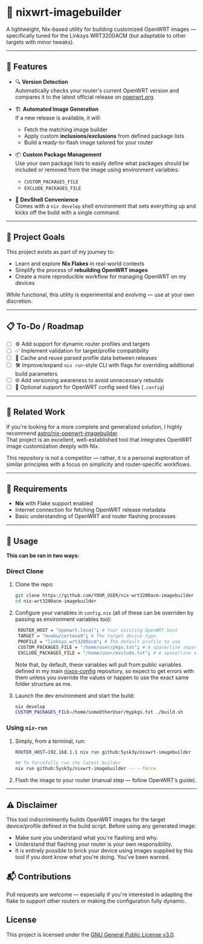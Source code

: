 # 🔧 nixwrt-imagebuilder

A lightweight, Nix-based utility for building customized OpenWRT images — specifically tuned for the Linksys WRT3200ACM (but adaptable to other targets with minor tweaks).

---

## 🚀 Features

- 🔍 **Version Detection**  
  Automatically checks your router's current OpenWRT version and compares it to the latest official release on [openwrt.org](https://downloads.openwrt.org/releases).

- 🏗️ **Automated Image Generation**   
  If a new release is available, it will:
  - Fetch the matching image builder
  - Apply custom **inclusions/exclusions** from defined package lists
  - Build a ready-to-flash image tailored for your router

- 📦 **Custom Package Management**  
  Use your own package lists to easily define what packages should be included or removed from the image using environment variables:
  - `CUSTOM_PACKAGES_FILE`
  - `EXCLUDE_PACKAGES_FILE`

- 🧪 **DevShell Convenience**  
  Comes with a `nix develop` shell environment that sets everything up and kicks off the build with a single command.

---

## 📂 Project Goals

This project exists as part of my journey to:

- Learn and explore **Nix Flakes** in real-world contexts
- Simplify the process of **rebuilding OpenWRT images**
- Create a more reproducible workflow for managing OpenWRT on my devices

While functional, this utility is experimental and evolving — use at your own discretion.

---

## 📋 To-Do / Roadmap

- [ ] ⚙️ Add support for dynamic router profiles and targets
- [ ] ✅ Implement validation for target/profile compatibility
- [ ] 🧠 Cache and reuse parsed profile data between releases
- [ ] 🛠️ Improve/expand `nix run`-style CLI with flags for overriding additional build parameters
- [ ] 🌐 Add versioning awareness to avoid unnecessary rebuilds
- [ ] 🧾 Optional support for OpenWRT config seed files (`.config`)

---

## 🧭 Related Work

If you're looking for a more complete and generalized solution, I highly recommend [astro/nix-openwrt-imagebuilder](https://github.com/astro/nix-openwrt-imagebuilder).  
That project is an excellent, well-established tool that integrates OpenWRT image customization deeply with Nix.

This repository is not a competitor — rather, it is a personal exploration of similar principles with a focus on simplicity and router-specific workflows.

---

## 🔧 Requirements

- **Nix** with Flake support enabled
- Internet connection for fetching OpenWRT release metadata
- Basic understanding of OpenWRT and router flashing processes

---

## 📌 Usage

**This can be ran in two ways:**

### Direct Clone

1. Clone the repo:
   ```bash
   git clone https://github.com/YOUR_USER/nix-wrt3200acm-imagebuilder
   cd nix-wrt3200acm-imagebuilder
   ```
   
2. Configure your variables in `config.nix` (all of these can be overriden by passing as environment variables too):
   ```bash
    ROUTER_HOST = "openwrt.local"; # Your existing OpenWRT host
    TARGET = "mvebu/cortexa9"; # The target device type
    PROFILE = "linksys_wrt3200acm"; # The default profile to use
    CUSTOM_PACKAGES_FILE = "/home/user/pkgs.txt"; # A space/line separated list of packages to include
    EXCLUDE_PACKAGES_FILE = "/home/user/exclude.txt"; # A space/line separated list of packages to exclude
   ```
   
   Note that, by default, these variables will pull from public variables defined in my main [nixos-config](https://github.com/5ysk3y/nixos-config) repository, so expect to get errors with them unless you override the values or happen to use the exact same folder structure as me.

3. Launch the dev environment and start the build:
    ```bash
    nix develop
    CUSTOM_PACKAGES_FILE=/home/someOtherUser/mypkgs.txt ./build.sh
    ```

### Using `nix-run`
    
1. Simply, from a terminal, run:
    ``` bash
    ROUTER_HOST=192.168.1.1 nix run github:5ysk3y/nixwrt-imagebuilder
    
    ## To forcefully run the latest builder
    nix run github:5ysk3y/nixwrt-imagebuilder -- --force
    ```
    
2. Flash the image to your router (manual step — follow OpenWRT’s guide).

---

## ⚠️ Disclaimer

This tool indiscriminently builds OpenWRT images for the target device/profile defined in the build script. Before using any generated image:
- Make sure you understand what you're flashing and why.
- Understand that flashing your router is your own responsibility.
- It is entirely possible to brick your device using images supplied by this tool if you dont know what you're doing. You’ve been warned.

## 📬 Contributions

Pull requests are welcome — especially if you're interested in adapting the flake to support other routers or making the configuration fully dynamic.

## License

This project is licensed under the [GNU General Public License v3.0](LICENSE).
